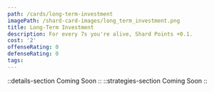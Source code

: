 ```yaml
---
path: /cards/long-term-investment
imagePath: /shard-card-images/long_term_investment.png
title: Long-Term Investment
description: For every 7s you're alive, Shard Points +0.1.
cost: '2'
offenseRating: 0
defenseRating: 0
tags:
---
```

::details-section
Coming Soon
::
::strategies-section
Coming Soon
::